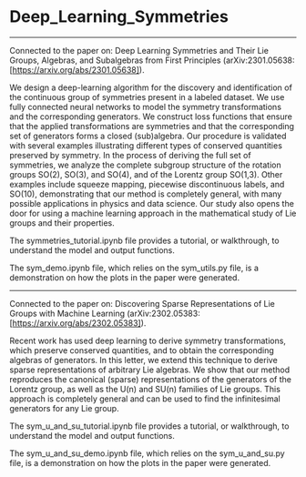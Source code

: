 # Deep_Learning_Symmetries

---

Connected to the paper on: Deep Learning Symmetries and Their Lie Groups, Algebras, and Subalgebras from First Principles (arXiv:2301.05638: [https://arxiv.org/abs/2301.05638]).

We design a deep-learning algorithm for the discovery and identification of the continuous group of symmetries present in a labeled dataset. We use fully connected neural networks to model the symmetry transformations and the corresponding generators. We construct loss functions that ensure that the applied transformations are symmetries and that the corresponding set of generators forms a closed (sub)algebra. Our procedure is validated with several examples illustrating different types of conserved quantities preserved by symmetry. In the process of deriving the full set of symmetries, we analyze the complete subgroup structure of the rotation groups SO(2), SO(3), and SO(4), and of the Lorentz group SO(1,3). Other examples include squeeze mapping, piecewise discontinuous labels, and SO(10), demonstrating that our method is completely general, with many possible applications in physics and data science. Our study also opens the door for using a machine learning approach in the mathematical study of Lie groups and their properties.


The symmetries_tutorial.ipynb file provides a tutorial, or walkthrough, to understand the model and output functions.

The sym_demo.ipynb file, which relies on the sym_utils.py file, is a demonstration on how the plots in the paper were generated.

---

Connected to the paper on: Discovering Sparse Representations of Lie Groups with Machine Learning (arXiv:2302.05383: [https://arxiv.org/abs/2302.05383]).

Recent work has used deep learning to derive symmetry transformations, which preserve conserved quantities, and to obtain the corresponding algebras of generators. In this letter, we extend this technique to derive sparse representations of arbitrary Lie algebras. We show that our method reproduces the canonical (sparse) representations of the generators of the Lorentz group, as well as the U(n) and SU(n) families of Lie groups. This approach is completely general and can be used to find the infinitesimal generators for any Lie group.

The sym_u_and_su_tutorial.ipynb file provides a tutorial, or walkthrough, to understand the model and output functions.

The sym_u_and_su_demo.ipynb file, which relies on the sym_u_and_su.py file, is a demonstration on how the plots in the paper were generated.



